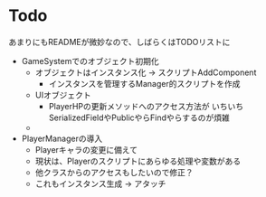 # Todo

あまりにもREADMEが微妙なので、しばらくはTODOリストに

- GameSystemでのオブジェクト初期化
  - オブジェクトはインスタンス化 -> スクリプトAddComponent
    - インスタンスを管理するManager的スクリプトを作成
  - UIオブジェクト
    - PlayerHPの更新メソッドへのアクセス方法が
    いちいちSerializedFieldやPublicやらFindやらするのが煩雑
  - 
- PlayerManagerの導入
  - Playerキャラの変更に備えて
  - 現状は、Playerのスクリプトにあらゆる処理や変数がある
  - 他クラスからのアクセスもしたいので修正？
  - これもインスタンス生成 -> アタッチ